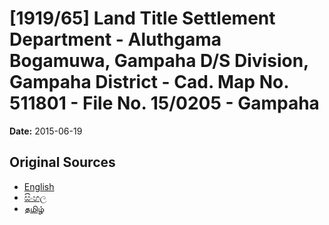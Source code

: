 # [1919/65] Land Title Settlement Department - Aluthgama Bogamuwa, Gampaha D/S Division, Gampaha District - Cad. Map No. 511801 - File No. 15/0205 - Gampaha

**Date:** 2015-06-19

## Original Sources

- [English](https://documents.gov.lk/view/extra-gazettes/2015/6/1919-65_E.pdf)
- [සිංහල](https://documents.gov.lk/view/extra-gazettes/2015/6/1919-65_S.pdf)
- [தமிழ்](https://documents.gov.lk/view/extra-gazettes/2015/6/1919-65_T.pdf)

